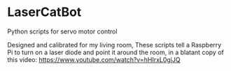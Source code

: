 # LaserCatBot
Python scripts for servo motor control

Designed and calibrated for my living room, 
These scripts tell a Raspberry Pi to turn on a laser diode and point it around the room, in a blatant copy of this video:
https://www.youtube.com/watch?v=hHIrxL0giJQ

